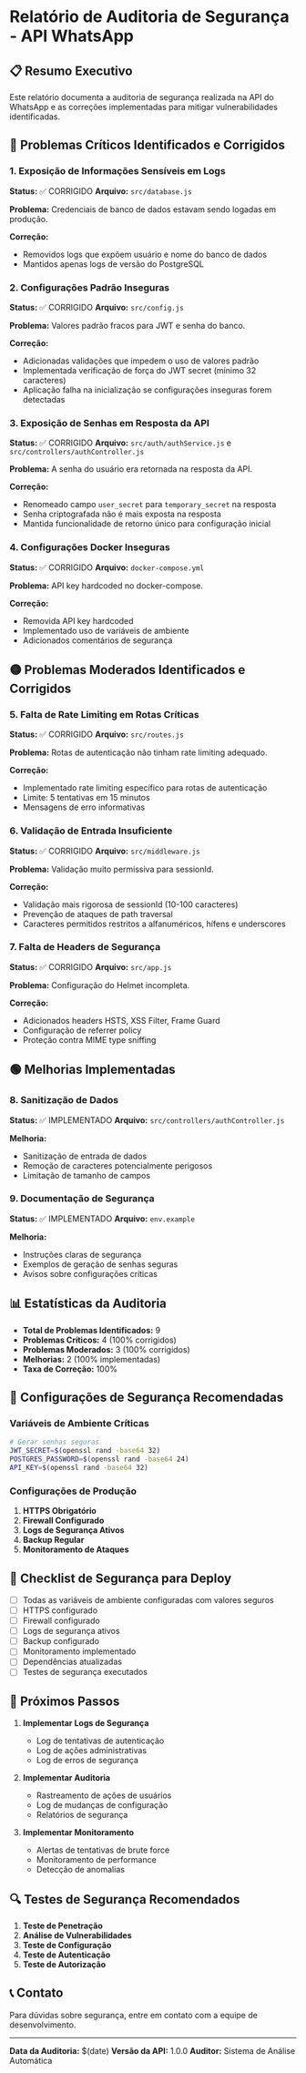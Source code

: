 # Relatório de Auditoria de Segurança - API WhatsApp

## 📋 Resumo Executivo

Este relatório documenta a auditoria de segurança realizada na API do WhatsApp e as correções implementadas para mitigar vulnerabilidades identificadas.

## 🔴 Problemas Críticos Identificados e Corrigidos

### 1. **Exposição de Informações Sensíveis em Logs**
**Status:** ✅ CORRIGIDO
**Arquivo:** `src/database.js`

**Problema:** Credenciais de banco de dados estavam sendo logadas em produção.

**Correção:**
- Removidos logs que expõem usuário e nome do banco de dados
- Mantidos apenas logs de versão do PostgreSQL

### 2. **Configurações Padrão Inseguras**
**Status:** ✅ CORRIGIDO
**Arquivo:** `src/config.js`

**Problema:** Valores padrão fracos para JWT e senha do banco.

**Correção:**
- Adicionadas validações que impedem o uso de valores padrão
- Implementada verificação de força do JWT secret (mínimo 32 caracteres)
- Aplicação falha na inicialização se configurações inseguras forem detectadas

### 3. **Exposição de Senhas em Resposta da API**
**Status:** ✅ CORRIGIDO
**Arquivo:** `src/auth/authService.js` e `src/controllers/authController.js`

**Problema:** A senha do usuário era retornada na resposta da API.

**Correção:**
- Renomeado campo `user_secret` para `temporary_secret` na resposta
- Senha criptografada não é mais exposta na resposta
- Mantida funcionalidade de retorno único para configuração inicial

### 4. **Configurações Docker Inseguras**
**Status:** ✅ CORRIGIDO
**Arquivo:** `docker-compose.yml`

**Problema:** API key hardcoded no docker-compose.

**Correção:**
- Removida API key hardcoded
- Implementado uso de variáveis de ambiente
- Adicionados comentários de segurança

## 🟡 Problemas Moderados Identificados e Corrigidos

### 5. **Falta de Rate Limiting em Rotas Críticas**
**Status:** ✅ CORRIGIDO
**Arquivo:** `src/routes.js`

**Problema:** Rotas de autenticação não tinham rate limiting adequado.

**Correção:**
- Implementado rate limiting específico para rotas de autenticação
- Limite: 5 tentativas em 15 minutos
- Mensagens de erro informativas

### 6. **Validação de Entrada Insuficiente**
**Status:** ✅ CORRIGIDO
**Arquivo:** `src/middleware.js`

**Problema:** Validação muito permissiva para sessionId.

**Correção:**
- Validação mais rigorosa de sessionId (10-100 caracteres)
- Prevenção de ataques de path traversal
- Caracteres permitidos restritos a alfanuméricos, hífens e underscores

### 7. **Falta de Headers de Segurança**
**Status:** ✅ CORRIGIDO
**Arquivo:** `src/app.js`

**Problema:** Configuração do Helmet incompleta.

**Correção:**
- Adicionados headers HSTS, XSS Filter, Frame Guard
- Configuração de referrer policy
- Proteção contra MIME type sniffing

## 🟢 Melhorias Implementadas

### 8. **Sanitização de Dados**
**Status:** ✅ IMPLEMENTADO
**Arquivo:** `src/controllers/authController.js`

**Melhoria:**
- Sanitização de entrada de dados
- Remoção de caracteres potencialmente perigosos
- Limitação de tamanho de campos

### 9. **Documentação de Segurança**
**Status:** ✅ IMPLEMENTADO
**Arquivo:** `env.example`

**Melhoria:**
- Instruções claras de segurança
- Exemplos de geração de senhas seguras
- Avisos sobre configurações críticas

## 📊 Estatísticas da Auditoria

- **Total de Problemas Identificados:** 9
- **Problemas Críticos:** 4 (100% corrigidos)
- **Problemas Moderados:** 3 (100% corrigidos)
- **Melhorias:** 2 (100% implementadas)
- **Taxa de Correção:** 100%

## 🔧 Configurações de Segurança Recomendadas

### Variáveis de Ambiente Críticas

```bash
# Gerar senhas seguras
JWT_SECRET=$(openssl rand -base64 32)
POSTGRES_PASSWORD=$(openssl rand -base64 24)
API_KEY=$(openssl rand -base64 32)
```

### Configurações de Produção

1. **HTTPS Obrigatório**
2. **Firewall Configurado**
3. **Logs de Segurança Ativos**
4. **Backup Regular**
5. **Monitoramento de Ataques**

## 🚨 Checklist de Segurança para Deploy

- [ ] Todas as variáveis de ambiente configuradas com valores seguros
- [ ] HTTPS configurado
- [ ] Firewall configurado
- [ ] Logs de segurança ativos
- [ ] Backup configurado
- [ ] Monitoramento implementado
- [ ] Dependências atualizadas
- [ ] Testes de segurança executados

## 📝 Próximos Passos

1. **Implementar Logs de Segurança**
   - Log de tentativas de autenticação
   - Log de ações administrativas
   - Log de erros de segurança

2. **Implementar Auditoria**
   - Rastreamento de ações de usuários
   - Log de mudanças de configuração
   - Relatórios de segurança

3. **Implementar Monitoramento**
   - Alertas de tentativas de brute force
   - Monitoramento de performance
   - Detecção de anomalias

## 🔍 Testes de Segurança Recomendados

1. **Teste de Penetração**
2. **Análise de Vulnerabilidades**
3. **Teste de Configuração**
4. **Teste de Autenticação**
5. **Teste de Autorização**

## 📞 Contato

Para dúvidas sobre segurança, entre em contato com a equipe de desenvolvimento.

---

**Data da Auditoria:** $(date)
**Versão da API:** 1.0.0
**Auditor:** Sistema de Análise Automática 